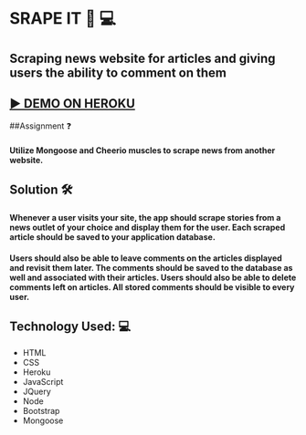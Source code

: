 # SRAPE IT    :newspaper: :computer:
## Scraping news  website for articles and giving users the ability to comment on them

## [ :arrow_forward: DEMO ON HEROKU]()

##Assignment :question:
#### Utilize Mongoose and Cheerio muscles to scrape news from another website.

## Solution :hammer_and_wrench: 
#### Whenever a user visits your site, the app should scrape stories from a news outlet of your choice and display them for the user. Each scraped article should be saved to your application database. 
#### Users should also be able to leave comments on the articles displayed and revisit them later. The comments should be saved to the database as well and associated with their articles. Users should also be able to delete comments left on articles. All stored comments should be visible to every user.
## Technology Used: :computer:
* HTML
* CSS 
* Heroku
* JavaScript 
* JQuery 
* Node  
* Bootstrap
* Mongoose
